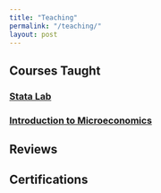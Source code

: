 ```yaml
---
title: "Teaching"
permalink: "/teaching/"
layout: post
---
```


## Courses Taught

### [Stata Lab](statalab.md)
### [Introduction to Microeconomics](microecon.md)

## Reviews

## Certifications
